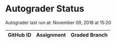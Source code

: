 # Autograder Status
Autograder last run at: November 09, 2018 at 15:20

| GitHub ID | Assignment | Graded Branch |
|-----------|------------|---------------|
